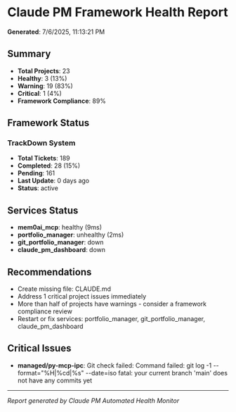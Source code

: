 # Claude PM Framework Health Report

**Generated**: 7/6/2025, 11:13:21 PM

## Summary

- **Total Projects**: 23
- **Healthy**: 3 (13%)
- **Warning**: 19 (83%)
- **Critical**: 1 (4%)
- **Framework Compliance**: 89%

## Framework Status


### TrackDown System
- **Total Tickets**: 189
- **Completed**: 28 (15%)
- **Pending**: 161
- **Last Update**: 0 days ago
- **Status**: active


## Services Status

- **mem0ai_mcp**: healthy (9ms)
- **portfolio_manager**: unhealthy (2ms)
- **git_portfolio_manager**: down 
- **claude_pm_dashboard**: down 

## Recommendations

- Create missing file: CLAUDE.md
- Address 1 critical project issues immediately
- More than half of projects have warnings - consider a framework compliance review
- Restart or fix services: portfolio_manager, git_portfolio_manager, claude_pm_dashboard

## Critical Issues

- **managed/py-mcp-ipc**: Git check failed: Command failed: git log -1 --format="%H|%cd|%s" --date=iso
fatal: your current branch 'main' does not have any commits yet


---
*Report generated by Claude PM Automated Health Monitor*
